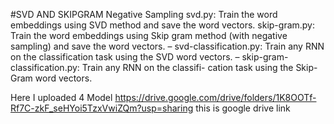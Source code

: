 #SVD AND SKIPGRAM Negative Sampling
svd.py: Train the word embeddings using SVD method and save
the word vectors.
skip-gram.py: Train the word embeddings using Skip gram method
(with negative sampling) and save the word vectors.
– svd-classification.py: Train any RNN on the classification
task using the SVD word vectors.
– skip-gram-classification.py: Train any RNN on the classifi-
cation task using the Skip-Gram word vectors.

Here I uploaded 4 Model 
https://drive.google.com/drive/folders/1K8OOTf-Rf7C-zkF_seHYoi5TzxVwiZQm?usp=sharing
this is google drive link

